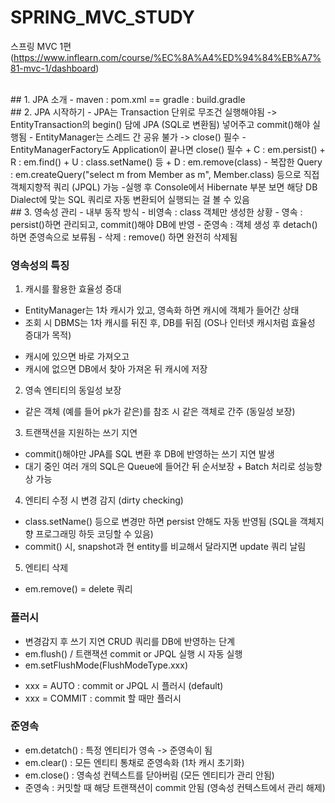 # SPRING_MVC_STUDY

스프링 MVC 1편 (https://www.inflearn.com/course/%EC%8A%A4%ED%94%84%EB%A7%81-mvc-1/dashboard)

<br>
## 1. JPA 소개
- maven : pom.xml == gradle : build.gradle

<br>
## 2. JPA 시작하기
- JPA는 Transaction 단위로 무조건 실행해야됨 -> EntityTransaction의 begin() 담에 JPA (SQL로 변환됨) 넣어주고 commit()해야 실행됨
- EntityManager는 스레드 간 공유 불가 -> close() 필수
- EntityManagerFactory도 Application이 끝나면 close() 필수
+ C : em.persist()
+ R : em.find()
+ U : class.setName() 등
+ D : em.remove(class)
- 복잡한 Query : em.createQuery("select m from Member as m", Member.class) 등으로 직접 객체지향적 쿼리 (JPQL) 가능
-실행 후 Console에서 Hibernate 부분 보면 해당 DB Dialect에 맞는 SQL 쿼리로 자동 변환되어 실행되는 걸 볼 수 있음

<br>
## 3. 영속성 관리 - 내부 동작 방식
- 비영속 : class 객체만 생성한 상황
- 영속 : persist()하면 관리되고, commit()해야 DB에 반영
- 준영속 : 객체 생성 후 detach() 하면 준영속으로 보류됨
- 삭제 : remove() 하면 완전히 삭제됨


### 영속성의 특징

1. 캐시를 활용한 효율성 증대
- EntityManager는 1차 캐시가 있고, 영속화 하면 캐시에 객체가 들어간 상태
- 조회 시 DBMS는 1차 캐시를 뒤진 후, DB를 뒤짐 (OS나 인터넷 캐시처럼 효율성 증대가 목적)
+ 캐시에 있으면 바로 가져오고
+ 캐시에 없으면 DB에서 찾아 가져온 뒤 캐시에 저장

2. 영속 엔티티의 동일성 보장
- 같은 객체 (예를 들어 pk가 같은)를 참조 시 같은 객체로 간주 (동일성 보장)

3. 트랜잭션을 지원하는 쓰기 지연
- commit()해야만 JPA를 SQL 변환 후 DB에 반영하는 쓰기 지연 발생
- 대기 중인 여러 개의 SQL은 Queue에 들어간 뒤 순서보장 + Batch 처리로 성능향상 가능

4. 엔티티 수정 시 변경 감지 (dirty checking)
- class.setName() 등으로 변경만 하면 persist 안해도 자동 반영됨 (SQL을 객체지향 프로그래밍 하듯 코딩할 수 있음)
- commit() 시, snapshot과 현 entity를 비교해서 달라지면 update 쿼리 날림

5. 엔티티 삭제
- em.remove() = delete 쿼리

### 플러시
- 변경감지 후 쓰기 지연 CRUD 쿼리를 DB에 반영하는 단계
- em.flush() / 트랜잭션 commit or JPQL 실행 시 자동 실행
- em.setFlushMode(FlushModeType.xxx)
+ xxx = AUTO : commit or JPQL 시 플러시 (default)
+ xxx = COMMIT : commit 할 때만 플러시

### 준영속
- em.detatch() : 특정 엔티티가 영속 -> 준영속이 됨
- em.clear() : 모든 엔티티 통채로 준영속화 (1차 캐시 초기화)
- em.close() : 영속성 컨텍스트를 닫아버림 (모든 엔티티가 관리 안됨)
- 준영속 : 커밋할 때 해당 트랜잭션이 commit 안됨 (영속성 컨텍스트에서 관리 해제)

